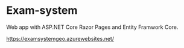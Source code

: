 # Exam-system
Web app with ASP.NET Core Razor Pages and Entity Framwork Core.


https://examsystemgeo.azurewebsites.net/
